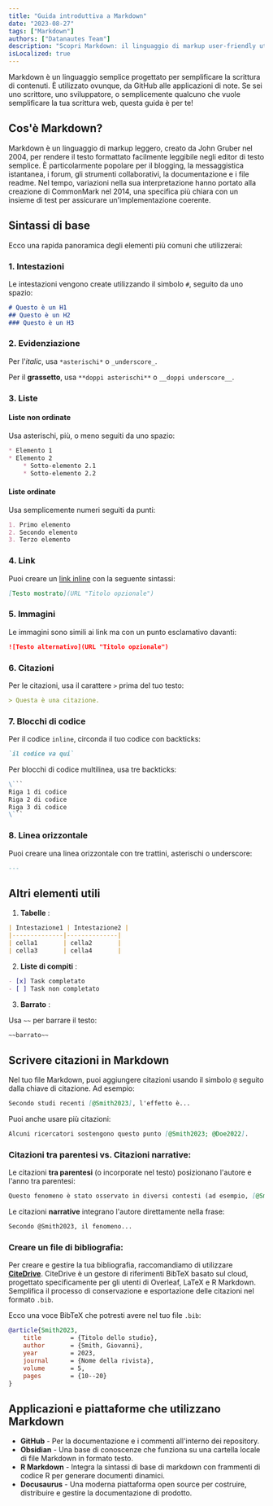 ```yaml
---
title: "Guida introduttiva a Markdown"
date: "2023-08-27"
tags: ["Markdown"]
authors: ["Datanautes Team"]
description: "Scopri Markdown: il linguaggio di markup user-friendly utilizzato da scrittori & sviluppatori. Migliora la leggibilità del contenuto web su piattaforme come GitHub. Immergiti nella nostra guida!"
isLocalized: true
---
```


Markdown è un linguaggio semplice progettato per semplificare la scrittura di contenuti. È utilizzato ovunque, da GitHub alle applicazioni di note. Se sei uno scrittore, uno sviluppatore, o semplicemente qualcuno che vuole semplificare la tua scrittura web, questa guida è per te!

## Cos'è Markdown?

Markdown è un linguaggio di markup leggero, creato da John Gruber nel 2004, per rendere il testo formattato facilmente leggibile negli editor di testo semplice. È particolarmente popolare per il blogging, la messaggistica istantanea, i forum, gli strumenti collaborativi, la documentazione e i file readme. Nel tempo, variazioni nella sua interpretazione hanno portato alla creazione di CommonMark nel 2014, una specifica più chiara con un insieme di test per assicurare un'implementazione coerente.

## Sintassi di base

Ecco una rapida panoramica degli elementi più comuni che utilizzerai:

### 1. Intestazioni

Le intestazioni vengono create utilizzando il simbolo `#`, seguito da uno spazio:

```md
# Questo è un H1 
## Questo è un H2 
### Questo è un H3
```

### 2. Evidenziazione

Per l'_italic_, usa `*asterischi*` o `_underscore_`.

Per il **grassetto**, usa `**doppi asterischi**` o `__doppi underscore__`.

### 3. Liste

#### Liste non ordinate

Usa asterischi, più, o meno seguiti da uno spazio:

```md
* Elemento 1 
* Elemento 2   
    * Sotto-elemento 2.1   
    * Sotto-elemento 2.2
```

#### Liste ordinate

Usa semplicemente numeri seguiti da punti:

```md
1. Primo elemento 
2. Secondo elemento 
3. Terzo elemento
```

### 4. Link

Puoi creare un [link inline](https://www.example.com/) con la seguente sintassi:

```md
[Testo mostrato](URL "Titolo opzionale")
```

### 5. Immagini

Le immagini sono simili ai link ma con un punto esclamativo davanti:

```md
![Testo alternativo](URL "Titolo opzionale")
```

### 6. Citazioni

Per le citazioni, usa il carattere `>` prima del tuo testo:

```md
> Questa è una citazione.
```

### 7. Blocchi di codice

Per il codice `inline`, circonda il tuo codice con backticks:

```md
`il codice va qui` 
```

Per blocchi di codice multilinea, usa tre backticks:
```md
\```
Riga 1 di codice
Riga 2 di codice
Riga 3 di codice
\```
```

### 8. Linea orizzontale

Puoi creare una linea orizzontale con tre trattini, asterischi o underscore:

```md
---
```

## Altri elementi utili

1. **Tabelle** :

```md
| Intestazione1 | Intestazione2 | 
|--------------|--------------| 
| cella1       | cella2       | 
| cella3       | cella4       |
```

2. **Liste di compiti** :

```md
- [x] Task completato 
- [ ] Task non completato
```

3. **Barrato** :

Usa `~~` per barrare il testo:

```md
~~barrato~~
```

## Scrivere citazioni in Markdown

Nel tuo file Markdown, puoi aggiungere citazioni usando il simbolo `@` seguito dalla chiave di citazione. Ad esempio:

```md
Secondo studi recenti [@Smith2023], l'effetto è...
```

Puoi anche usare più citazioni:

```md
Alcuni ricercatori sostengono questo punto [@Smith2023; @Doe2022].
```

### Citazioni tra parentesi vs. Citazioni narrative:

Le citazioni **tra parentesi** (o incorporate nel testo) posizionano l'autore e l'anno tra parentesi:

```md
Questo fenomeno è stato osservato in diversi contesti (ad esempio, [@Smith2023]).
```

Le citazioni **narrative** integrano l'autore direttamente nella frase:

```md
Secondo @Smith2023, il fenomeno...
```

### Creare un file di bibliografia:

Per creare e gestire la tua bibliografia, raccomandiamo di utilizzare **[CiteDrive](https://www.citedrive.com/)**. CiteDrive è un gestore di riferimenti BibTeX basato sul cloud, progettato specificamente per gli utenti di Overleaf, LaTeX e R Markdown. Semplifica il processo di conservazione e esportazione delle citazioni nel formato `.bib`.

Ecco una voce BibTeX che potresti avere nel tuo file `.bib`:

```bibtex
@article{Smith2023,
	title        = {Titolo dello studio},
	author       = {Smith, Giovanni},
	year         = 2023,
	journal      = {Nome della rivista},
	volume       = 5,
	pages        = {10--20}
}
```

## Applicazioni e piattaforme che utilizzano Markdown

- **GitHub** - Per la documentazione e i commenti all'interno dei repository.
- **Obsidian** - Una base di conoscenze che funziona su una cartella locale di file Markdown in formato testo.
- **R Markdown** - Integra la sintassi di base di markdown con frammenti di codice R per generare documenti dinamici.
- **Docusaurus** - Una moderna piattaforma open source per costruire, distribuire e gestire la documentazione di prodotto.